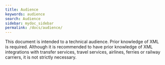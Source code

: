 ```yaml
---
title: Audience
keywords: audience
search: Audience
sidebar: mydoc_sidebar
permalink: /docs/audience/
---
```


This document is intended to a technical audience. Prior knowledge of
XML is required. Although it is recommended to have prior knowledge of
XML integrations with transfer services, travel services, airlines,
ferries or railway carriers, it is not strictly necessary.
